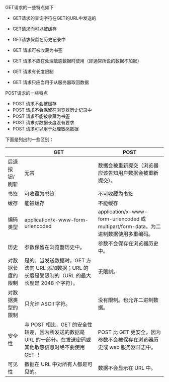 GET请求的一些特点如下

- GET请求的查询字符在GET的URL中发送的

- GET请求而可以被缓存
- GET请求保留在历史记录中
- GET 请求可被收藏为书签
- GET 请求不应在处理敏感数据时使用（即通常所说的数据不加密）
- GET 请求有长度限制
- GET 请求只应当用于从服务器取回数据

POST请求的一些特点

- POST 请求不会被缓存
- POST 请求不会保留在浏览器历史记录中
- POST 请求不能被收藏为书签
- POST 请求对数据长度没有要求
- POST 请求可以用于处理敏感数据

下面是列出的一些区别：

|                  | GET                                                          | POST                                                         |
| ---------------- | ------------------------------------------------------------ | ------------------------------------------------------------ |
| 后退按钮/刷新    | 无害                                                         | 数据会被重新提交（浏览器应该告知用户数据会被重新提交）。     |
| 书签             | 可收藏为书签                                                 | 不可收藏为书签                                               |
| 缓存             | 能被缓存                                                     | 不能缓存                                                     |
| 编码类型         | application/x-www-form-urlencoded                            | application/x-www-form-urlencoded 或 multipart/form-data。为二进制数据使用多重编码。 |
| 历史             | 参数保留在浏览器历史中。                                     | 参数不会保存在浏览器历史中。                                 |
| 对数据长度的限制 | 是的。当发送数据时，GET 方法向 URL 添加数据；URL 的长度是受限制的（URL 的最大长度是 2048 个字符）。 | 无限制。                                                     |
| 对数据类型的限制 | 只允许 ASCII 字符。                                          | 没有限制。也允许二进制数据。                                 |
| 安全性           | 与 POST 相比，GET 的安全性较差，因为所发送的数据是 URL 的一部分。在发送密码或其他敏感信息时绝不要使用 GET ！ | POST 比 GET 更安全，因为参数不会被保存在浏览器历史或 web 服务器日志中。 |
| 可见性           | 数据在 URL 中对所有人都是可见的。                            | 数据不会显示在 URL 中。                                      |

